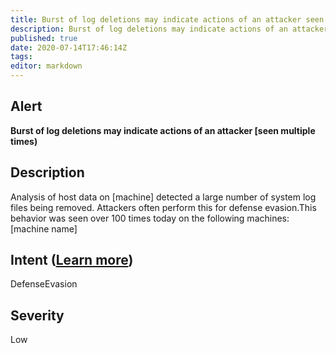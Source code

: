 ```yaml
---
title: Burst of log deletions may indicate actions of an attacker seen multiple times
description: Burst of log deletions may indicate actions of an attacker seen multiple times
published: true
date: 2020-07-14T17:46:14Z
tags:
editor: markdown
---
```


## Alert
**Burst of log deletions may indicate actions of an attacker [seen multiple times)**

## Description
Analysis of host data on [machine] detected a large number of system log files being removed. Attackers often perform this for defense evasion.This behavior was seen over 100 times today on the following machines: [machine name]

## Intent ([Learn more](/public/security/alerts/intentions.md))
DefenseEvasion

## Severity
Low




